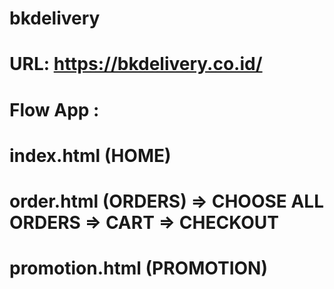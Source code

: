# bkdelivery

# URL: https://bkdelivery.co.id/

# Flow App : 
# index.html (HOME) 
# order.html (ORDERS) => CHOOSE ALL ORDERS => CART => CHECKOUT
# promotion.html (PROMOTION)  

